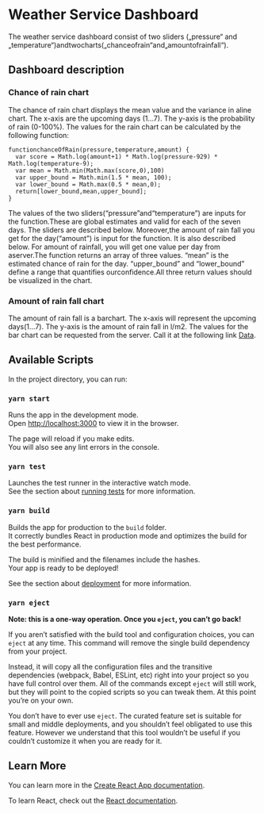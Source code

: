 # Weather Service Dashboard

The weather service dashboard consist of two sliders („pressure“ and „temperature“)andtwocharts(„chanceofrain“and„amountofrainfall“).

## Dashboard description

### Chance of rain chart

The chance of rain chart displays the mean value and the variance in aline chart. The x-axis are the upcoming days (1...7). The y-axis is the probability of rain (0-100%). The values for the rain chart can be calculated by the following function: 

```
functionchanceOfRain(pressure,temperature,amount) {
  var score = Math.log(amount+1) * Math.log(pressure-929) * Math.log(temperature-9);
  var mean = Math.min(Math.max(score,0),100)
  var upper_bound = Math.min(1.5 * mean, 100);
  var lower_bound = Math.max(0.5 * mean,0);
  return[lower_bound,mean,upper_bound];
}
```
The values of the two sliders(“pressure”and“temperature”) are inputs for the function.These are global estimates and valid for each of the seven days. The sliders are described below. Moreover,the amount of rain fall you get for the day(“amount”) is input for the function. It is also described below. For amount of rainfall, you will get one value per day from aserver.The function returns an array of three values. “mean” is the estimated chance of rain for the day. “upper_bound” and “lower_bound” define a range that quantifies ourconfidence.All three return values should be visualized in the chart.

### Amount of rain fall chart

The amount of rain fall is a barchart. The x-axis will represent the upcoming days(1...7). The y-axis is the amount of rain fall in l/m2.
The values for the bar chart can be requested from the server. Call it at the following link [Data](http://private-4945e-weather34.apiary-proxy.com/weather34/rain).

## Available Scripts

In the project directory, you can run:

### `yarn start`

Runs the app in the development mode.\
Open [http://localhost:3000](http://localhost:3000) to view it in the browser.

The page will reload if you make edits.\
You will also see any lint errors in the console.

### `yarn test`

Launches the test runner in the interactive watch mode.\
See the section about [running tests](https://facebook.github.io/create-react-app/docs/running-tests) for more information.

### `yarn build`

Builds the app for production to the `build` folder.\
It correctly bundles React in production mode and optimizes the build for the best performance.

The build is minified and the filenames include the hashes.\
Your app is ready to be deployed!

See the section about [deployment](https://facebook.github.io/create-react-app/docs/deployment) for more information.

### `yarn eject`

**Note: this is a one-way operation. Once you `eject`, you can’t go back!**

If you aren’t satisfied with the build tool and configuration choices, you can `eject` at any time. This command will remove the single build dependency from your project.

Instead, it will copy all the configuration files and the transitive dependencies (webpack, Babel, ESLint, etc) right into your project so you have full control over them. All of the commands except `eject` will still work, but they will point to the copied scripts so you can tweak them. At this point you’re on your own.

You don’t have to ever use `eject`. The curated feature set is suitable for small and middle deployments, and you shouldn’t feel obligated to use this feature. However we understand that this tool wouldn’t be useful if you couldn’t customize it when you are ready for it.

## Learn More

You can learn more in the [Create React App documentation](https://facebook.github.io/create-react-app/docs/getting-started).

To learn React, check out the [React documentation](https://reactjs.org/).
